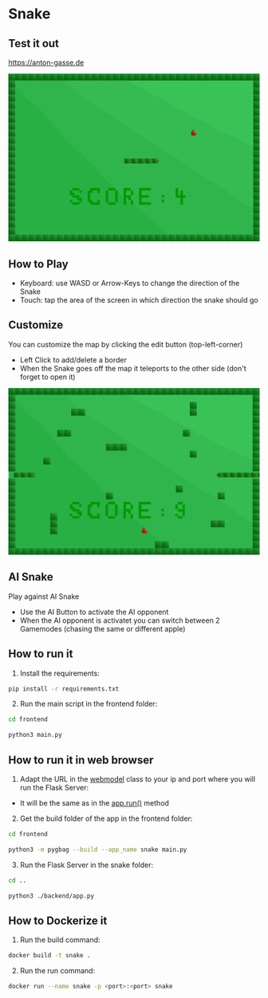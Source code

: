 # Snake

## Test it out
https://anton-gasse.de

![standard map](https://github.com/Anton-Gasse/Snake/blob/main/frontend/utils/readme_snake.png?raw=true)

## How to Play
* Keyboard: use WASD or Arrow-Keys to change the direction of the Snake
* Touch: tap the area of the screen in which direction the snake should go

## Customize
You can customize the map by clicking the edit button (top-left-corner)
* Left Click to add/delete a border
* When the Snake goes off the map it teleports to the other side (don't forget to open it)

![custom map](https://github.com/Anton-Gasse/Snake/blob/main/frontend/utils/readme_snake_custom.png?raw=true)

## AI Snake
Play against AI Snake
* Use the AI Button to activate the AI opponent
* When the AI opponent is activatet you can switch between 2 Gamemodes (chasing the same or different apple)

## How to run it
1. Install the requirements:
```sh
pip install -r requirements.txt
```
2. Run the main script in the frontend folder:
```sh
cd frontend
```
```sh
python3 main.py
```

## How to run it in web browser
1. Adapt the URL in the [webmodel](./frontend/webmodel.py) class to your ip and port where you will run the Flask Server:
* It will be the same as in the [app.run()](./backend/app.py) method

2. Get the build folder of the app in the frontend folder:
```sh
cd frontend
```
```sh
python3 -m pygbag --build --app_name snake main.py
```
3. Run the Flask Server in the snake folder:
```sh
cd ..
```
```sh
python3 ./backend/app.py
```

## How to Dockerize it
1. Run the build command:
```sh
docker build -t snake .
```
2. Run the run command:
```sh
docker run --name snake -p <port>:<port> snake
```

